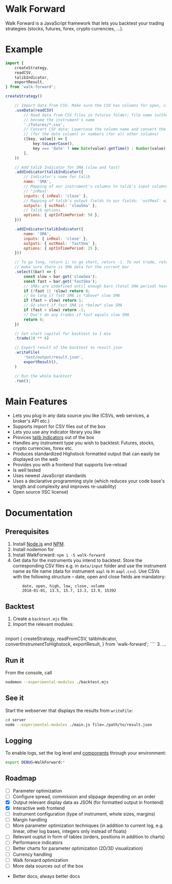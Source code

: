 
# Walk Forward

Walk Forward is a JavaScript framework that lets you backtest your trading strategies (stocks, futures, forex, crypto currencies, …).

# Example

```javascript
import {
    createStrategy,
    readCSV,
    talibIndicator,
    exportResult,
} from 'walk-forward';

createStrategy()

    // Import data from CSV. Make sure the CSV has columns for open, close and date.
    .useData(readCSV(
        // Read data from CSV files in futures folder; file name (without extension) will
        // become the instrument's name
        './futures/*.csv',
        // Convert CSV data: Lowercase the column name and convert the values to dates
        // (for the date column) or numbers (for all other columns)
        ([key, value]) => [
            key.toLowerCase(),
            key === 'date' ? new Date(value).getTime() : Number(value),
        ],
    ))

    // Add talib Indicator for SMA (slow and fast)
    .addIndicator(talibIndicator({
        // Indicator's name for talib
        name: 'SMA',
        // Mapping of our instrument's columns to talib's input columns: 'close' becomes
        // 'inReal'
        inputs: { inReal: 'close' },
        // Mapping of talib's output fields to our fields: 'outReal' will become 'slowSma'
        outputs: { outReal: 'slowSma' },
        // Talib options
        options: { optInTimePeriod: 50 },
    }))

    .addIndicator(talibIndicator({
        name: 'SMA',
        inputs: { inReal: 'close' },
        outputs: { outReal: 'fastSma' },
        options: { optInTimePeriod: 25 },
    }))

    // To go long, return 1; to go short, return -1. To not trade, return 0. Also, we have to
    // make sure there is SMA data for the current bar
    .select((bar) => {
        const slow = bar.get('slowSma');
        const fast = bar.get('fastSma');
        // SMAs are undefined until enough bars (total SMA period) have passed
        if (!fast || !slow) return 0;
        // Go long if fast SMA is *above* slow SMA
        if (fast > slow) return 1;
        // Go short if fast SMA is *below* slow SMA
        if (fast < slow) return -1;
        // Don't do any trades if fast equals slow SMA
        return 0;
    })

    // Set start capital for backtest to 1 mio
    .trade(10 ** 6)

    // Export result of the backtest to result.json
    .writeFile(
        'test/output/result.json',
        exportResult(),
    )

    // Run the whole backtest
    .run();

````


# Main Features

- Lets you plug in any data source you like (CSVs, web services, a broker's API etc.)
- Supports import for CSV files out of the box
- Lets you use any indicator library you like
- Provices [talib indicators](https://www.npmjs.com/package/talib) out of the box
- Handles any instrument type you wish to backtest: Futures, stocks, crypto currencies, forex etc.
- Produces standardized Highstock formatted output that can easily be displayed on the web
- Provides you with a frontend that supports live-reload
- Is well tested
- Uses newest JavaScript standards
- Uses a declarative programming style (which reduces your code base's length and complexity and improves re-usability)
- Open source (ISC license)



# Documentation

## Prerequisites

1. Install [Node.js](https://nodejs.org) and [NPM](https://www.npmjs.com/get-npm).
2. Install nodemon for 
2. Install WalkForward: `npm i -S walk-forward`
4. Get data for the instruments you intend to backtest. Store the corresponding CSV files e.g. in `data/input` folder and use the instrument name as file name (data for instrument `aapl` is in `aapl.csv`). Use CSVs with the following structure – date, open and close fields are mandatory:
    ```
        date, open, high, low, close, volume
        2018-01-01, 13.5, 15.7, 13.3, 13.9, 15392
    ```

## Backtest

1. Create a `backtest.mjs` file.
2. Import the relevant modules:
    ````javascript
import {
    createStrategy,
    readFromCSV,
    talibIndicator,
    convertInstrumentToHighstock,
    exportResult,
} from 'walk-forward';
    ````
3. …

## Run it

From the console, call

```bash
nodemon --experimental-modules ./backtest.mjs
```

## See it

Start the webserver that displays the results from `writeFile`:

```bash
cd server
node --experimental-modules ./main.js file=./path/to/result.json
```

## Logging

To enable logs, set the log level and [components](https://github.com/visionmedia/debug) through your environment:

```bash
export DEBUG=WalkForward:*
```




## Roadmap
- [ ] Parameter optimization
- [ ] Configure spread, commission and slippage depending on an order
- [x] Output relevant display data as JSON (for formatted output in frontend)
- [x] Interactive web frontend
- [ ] Instrument configuration (type of instrument, whole sizes, margins)
- [ ] Margin handling
- [ ] More parameter optimization techniques (in addition to current log, e.g. linear, other log bases, integers only instead of floats)
- [ ] Relevant ouptut in form of tables (orders, positions in addition to charts)
- [ ] Performance indicators
- [ ] Better charts for parameter optimization (2D/3D visualization)
- [ ] Currency handling
- [ ] Walk forward optimization
- [ ] More data sources out of the box
- Better docs, always better docs


